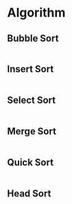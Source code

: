 # Algorithm

## Bubble Sort
```C
```
## Insert Sort
```C
```

## Select Sort
```C
```

## Merge Sort
```C
```

## Quick Sort
```C
```

## Head Sort
```C
```
